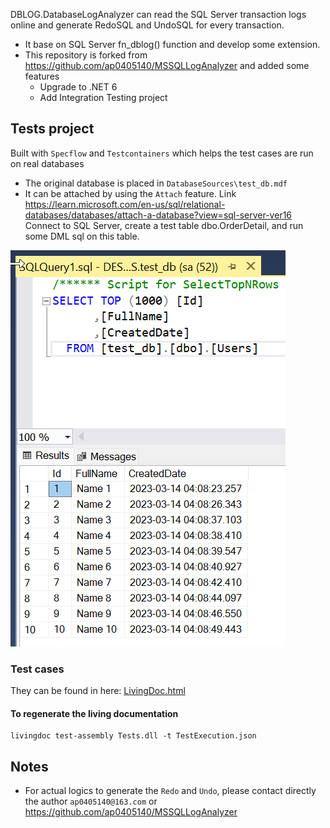 DBLOG.DatabaseLogAnalyzer can read the SQL Server transaction logs online and generate RedoSQL and UndoSQL for every transaction. 
- It base on SQL Server fn_dblog() function and develop some extension.
- This repository is forked from https://github.com/ap0405140/MSSQLLogAnalyzer and added some features
   - Upgrade to .NET 6
   - Add Integration Testing project

## Tests project
Built with `Specflow` and `Testcontainers` which helps the test cases are run on real databases
- The original database is placed in `DatabaseSources\test_db.mdf`
- It can be attached by using the `Attach` feature. Link https://learn.microsoft.com/en-us/sql/relational-databases/databases/attach-a-database?view=sql-server-ver16
Connect to SQL Server, create a test table dbo.OrderDetail, and run some DML sql on this table.

![img.png](img.png)

### Test cases
They can be found in here:
[LivingDoc.html](Tests%2Fbin%2FDebug%2Fnet6.0%2FLivingDoc.html)

#### To regenerate the living documentation
```
livingdoc test-assembly Tests.dll -t TestExecution.json
```

## Notes
- For actual logics to generate the `Redo` and `Undo`, please contact directly the author `ap0405140@163.com` or https://github.com/ap0405140/MSSQLLogAnalyzer
